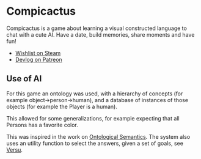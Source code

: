 # Compicactus
Compicactus is a game about learning a visual constructed language to chat with a cute AI. Have a date, build memories, share moments and have fun!

- [Wishlist on Steam](https://store.steampowered.com/app/2278200/Compicactus/?utm_source=github&utm_campaign=readme)
- [Devlog on Patreon](https://www.patreon.com/eibriel)

## Use of AI
For this game an ontology was used, with a hierarchy of concepts (for example object->person->human), and a database of instances of those objects (for example the Player is a human).

This allowed for some generalizations, for example expecting that all Persons has a favorite color.

This was inspired in the work on [Ontological Semantics](https://mitpress.mit.edu/books/ontological-semantics). The system also uses an utility function to select the answers, given a set of goals, see [Versu](https://if50.substack.com/p/2013-a-family-supper).
